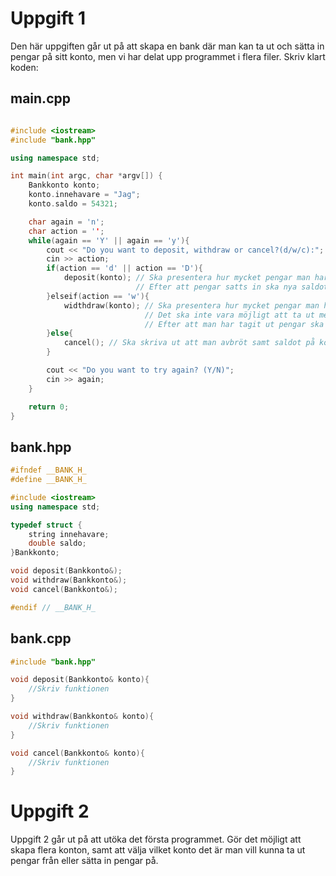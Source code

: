 # Uppgift 1

Den här uppgiften går ut på att skapa en bank där man kan ta ut och sätta in pengar på sitt konto, men vi har delat upp programmet i flera filer. Skriv klart koden:

## main.cpp

```c++

#include <iostream>
#include "bank.hpp"

using namespace std;

int main(int argc, char *argv[]) {
    Bankkonto konto;
    konto.innehavare = "Jag";
    konto.saldo = 54321;

    char again = 'n';
    char action = '';
    while(again == 'Y' || again == 'y'){
        cout << "Do you want to deposit, withdraw or cancel?(d/w/c):";
        cin >> action;
        if(action == 'd' || action == 'D'){
            deposit(konto); // Ska presentera hur mycket pengar man har på kontot och sedan fråga hur mycket man vill sätta in.
                            // Efter att pengar satts in ska nya saldot skrivas ut.
        }elseif(action == 'w'){
            widthdraw(konto); // Ska presentera hur mycket pengar man har på kontot och sedan fråga hur mycket man vill ta ut.
                              // Det ska inte vara möjligt att ta ut mer pengar än man har på kontot.
                              // Efter att man har tagit ut pengar ska nya saldot skrivas ut.
        }else{
            cancel(); // Ska skriva ut att man avbröt samt saldot på kontot.
        }

        cout << "Do you want to try again? (Y/N)";
        cin >> again;
    }

    return 0;
}
```

## bank.hpp

```c++
#ifndef __BANK_H_
#define __BANK_H_

#include <iostream>
using namespace std;

typedef struct {
    string innehavare;
    double saldo;
}Bankkonto;

void deposit(Bankkonto&);
void withdraw(Bankkonto&);
void cancel(Bankkonto&);

#endif // __BANK_H_
```

## bank.cpp
```c++
#include "bank.hpp"

void deposit(Bankkonto& konto){
    //Skriv funktionen
}

void withdraw(Bankkonto& konto){
    //Skriv funktionen
}

void cancel(Bankkonto& konto){
    //Skriv funktionen
}
```

# Uppgift 2

Uppgift 2 går ut på att utöka det första programmet. Gör det möjligt att skapa flera konton, samt att välja vilket konto det är man vill kunna ta ut pengar från eller sätta in pengar på.

